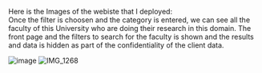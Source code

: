 Here is the Images of the webiste that I deployed:                   
Once the filter is choosen and the category is entered, we can see all the faculty of this University who are doing their research in this domain.
The front page and the filters to search for the faculty is shown and the results and data is hidden as part of the confidentiality of the client data.

![image](https://github.com/PandiriSid/Django-test-site/assets/34942083/6bb835a4-3cfb-4e17-ad7c-26f253a6f7fc)
![IMG_1268](https://github.com/PandiriSid/Django-test-site/assets/34942083/b2631738-8449-4f2f-a250-f896cc048823)
